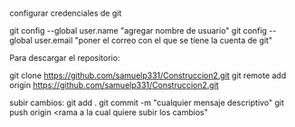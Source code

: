 configurar credenciales de git

git config --global user.name  "agregar nombre de usuario"
git config --global user.email  "poner el correo con el que se tiene la cuenta de git"

Para descargar el repositorio:

git clone https://github.com/samuelp331/Construccion2.git
git remote add origin https://github.com/samuelp331/Construccion2.git

subir cambios:
git add .
git commit -m "cualquier mensaje descriptivo"
git push origin <rama a la cual quiere subir los cambios"
